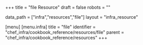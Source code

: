+++
title = "file Resource"
draft = false
robots = ""

data_path = ["infra","resources","file"]
layout = "infra_resource"


[menu]
  [menu.infra]
    title = "file"
    identifier = "chef_infra/cookbook_reference/resources/file"
    parent = "chef_infra/cookbook_reference/resources"
+++

<!-- The contents of this page are automatically generated from the file.yaml file in the data directory. -->
<!-- To suggest a change, edit the https://github.com/chef/chef/blob/master/lib/chef/resource/file.rb file
      and submit a pull request to the https://github.com/chef/chef repository. -->
